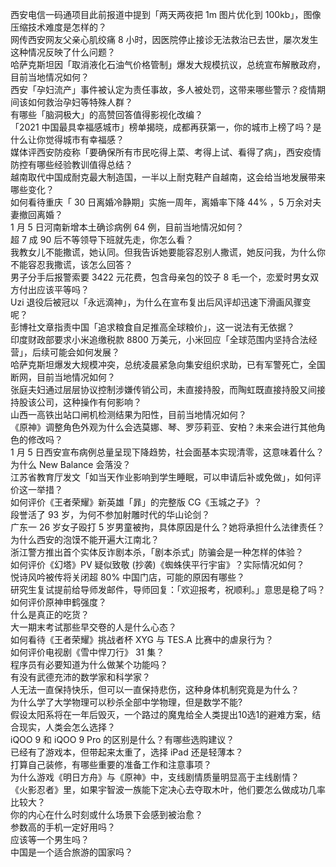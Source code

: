 西安电信一码通项目此前报道中提到「两天两夜把 1m 图片优化到 100kb」，图像压缩技术难度是怎样的？  
网传西安网友父亲心肌绞痛 8 小时，因医院停止接诊无法救治已去世，屡次发生这种情况反映了什么问题？  
哈萨克斯坦因「取消液化石油气价格管制」爆发大规模抗议，总统宣布解散政府，目前当地情况如何？  
西安「孕妇流产」事件被认定为责任事故，多人被处罚，这带来哪些警示？疫情期间该如何救治孕妇等特殊人群？  
有哪些「脑洞极大」的高赞回答值得影视化改编？  
「2021 中国最具幸福感城市」榜单揭晓，成都再获第一，你的城市上榜了吗？是什么让你觉得城市有幸福感？  
媒体评西安防疫称「要确保所有市民吃得上菜、考得上试、看得了病」，西安疫情防控有哪些经验教训值得总结？  
越南取代中国成耐克最大制造国，一半以上耐克鞋产自越南，这会给当地发展带来哪些变化？  
如何看待重庆「 30 日离婚冷静期」实施一周年，离婚率下降 44% ，5 万余对夫妻撤回离婚？  
1 月 5 日河南新增本土确诊病例 64 例，目前当地情况如何？  
超 7 成 90 后不等领导下班就先走，你怎么看？  
我教女儿不能撒谎，她认同。但我告诉她要能容忍别人撒谎，她反问我，为什么你不能容忍我撒谎，该怎么回答？  
男子分手后报警索要 3422 元花费，包含母亲包的饺子 8 毛一个，恋爱时男女双方付出应该平等吗？  
Uzi 退役后被冠以「永远滴神」，为什么在宣布复出后风评却迅速下滑画风骤变呢？  
彭博社文章指责中国「追求粮食自足推高全球粮价」，这一说法有无依据？  
印度财政部要求小米追缴税款 8800 万美元，小米回应「全球范围内坚持合法经营」，后续可能会如何发展？  
哈萨克斯坦爆发大规模冲突，总统凌晨紧急向集安组织求助，已有军警死亡，全国断网，目前当地情况如何？  
张庭夫妇通过层层协议控制涉嫌传销公司，未直接持股，而陶虹既直接持股又间接持股该公司，这种操作有何影响？  
山西一高铁出站口闸机检测结果为阳性，目前当地情况如何？  
《原神》调整角色外观为什么会选莫娜、琴、罗莎莉亚、安柏？未来会进行其他角色的修改吗？  
1 月 5 日西安宣布病例总量呈现下降趋势，社会面基本实现清零，这意味着什么？  
为什么 New Balance 会落没？  
江苏省教育厅发文「如当天作业影响到学生睡眠，可以申请后补或免做」，如何评价这一举措？  
如何评价《王者荣耀》新英雄「暃」的完整版 CG《玉城之子》？  
段誉活了 93 岁，为何不参加射雕时代的华山论剑？  
广东一 26 岁女子殴打 5 岁男童被拘，具体原因是什么？她将承担什么法律责任？  
为什么西安的泡馍不能开遍大江南北？  
浙江警方推出首个实体反诈剧本杀，「剧本杀式」防骗会是一种怎样的体验？  
如何评价《幻塔》PV 疑似致敬 (抄袭)《蜘蛛侠平行宇宙》？实际情况如何？  
悦诗风吟被传将关闭超 80% 中国门店，可能的原因有哪些？  
研究生复试提前给导师发邮件，导师回复：「欢迎报考，祝顺利。」意思是稳了吗？  
如何评价原神申鹤强度？  
什么是真正的吃货？  
大一期末考试那些早交卷的人是什么心态？  
如何看待《王者荣耀》挑战者杯 XYG 与 TES.A 比赛中的虐泉行为？  
如何评价电视剧《雪中悍刀行》 31 集？  
程序员有必要知道为什么做某个功能吗？  
有没有武德充沛的数学家和科学家？  
人无法一直保持快乐，但可以一直保持悲伤，这种身体机制究竟是为什么？  
为什么学了大学物理可以秒杀全部中学物理，但是数学不能?  
假设太阳系将在一年后毁灭，一个路过的魔鬼给全人类提出10选1的避难方案，结合现实，人类会怎么选择？  
iQOO 9 和 iQOO 9 Pro 的区别是什么？有哪些选购建议？  
已经有了游戏本，但带起来太重了，选择 iPad 还是轻薄本？  
打算自己装修，有哪些重要的准备工作和注意事项？  
为什么游戏《明日方舟》与《原神》中，支线剧情质量明显高于主线剧情？  
《火影忍者》里，如果宇智波一族能下定决心去夺取木叶，他们要怎么做成功几率比较大？  
你的内心在什么时刻或什么场景下会感到被治愈？  
参数高的手机一定好用吗？  
应该等一个男生吗？  
中国是一个适合旅游的国家吗？  
